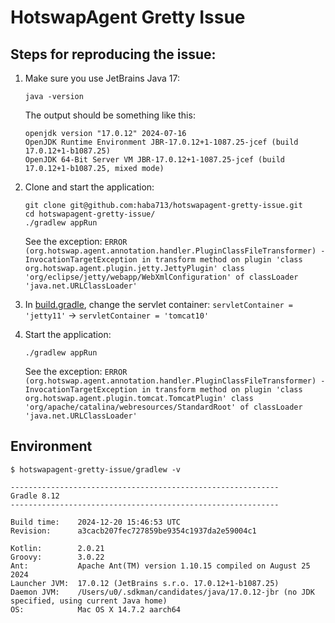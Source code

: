 # HotswapAgent Gretty Issue

## Steps for reproducing the issue:
   
 1. Make sure you use JetBrains Java 17:
    ```
    java -version
    ```
   
    The output should be something like this:
   
    ```
    openjdk version "17.0.12" 2024-07-16
    OpenJDK Runtime Environment JBR-17.0.12+1-1087.25-jcef (build 17.0.12+1-b1087.25)
    OpenJDK 64-Bit Server VM JBR-17.0.12+1-1087.25-jcef (build 17.0.12+1-b1087.25, mixed mode)
    ```
   
 2. Clone and start the application:
    ```
    git clone git@github.com:haba713/hotswapagent-gretty-issue.git
    cd hotswapagent-gretty-issue/
    ./gradlew appRun
    ```
   
    See the exception: `ERROR (org.hotswap.agent.annotation.handler.PluginClassFileTransformer) - InvocationTargetException in transform method on plugin 'class org.hotswap.agent.plugin.jetty.JettyPlugin' class 'org/eclipse/jetty/webapp/WebXmlConfiguration' of classLoader 'java.net.URLClassLoader'`
   
 3. In [build.gradle], change the servlet container:
    `servletContainer = 'jetty11'` → `servletContainer = 'tomcat10'`
   
 4. Start the application:
    ```
    ./gradlew appRun
    ```
   
    See the exception: `ERROR (org.hotswap.agent.annotation.handler.PluginClassFileTransformer) - InvocationTargetException in transform method on plugin 'class org.hotswap.agent.plugin.tomcat.TomcatPlugin' class 'org/apache/catalina/webresources/StandardRoot' of classLoader 'java.net.URLClassLoader'`

## Environment

```
$ hotswapagent-gretty-issue/gradlew -v

------------------------------------------------------------
Gradle 8.12
------------------------------------------------------------

Build time:    2024-12-20 15:46:53 UTC
Revision:      a3cacb207fec727859be9354c1937da2e59004c1

Kotlin:        2.0.21
Groovy:        3.0.22
Ant:           Apache Ant(TM) version 1.10.15 compiled on August 25 2024
Launcher JVM:  17.0.12 (JetBrains s.r.o. 17.0.12+1-b1087.25)
Daemon JVM:    /Users/u0/.sdkman/candidates/java/17.0.12-jbr (no JDK specified, using current Java home)
OS:            Mac OS X 14.7.2 aarch64
```


[build.gradle]: build.gradle